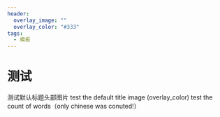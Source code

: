 ```yaml
---
header:
  overlay_image: ""
  overlay_color: "#333"
tags:
  - 模板
---
```

# 测试
测试默认标题头部图片
test the default title image (overlay_color)
test the count of words（only chinese was conuted!）